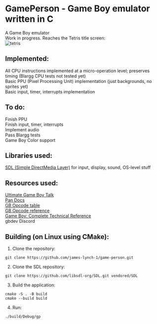# GamePerson - Game Boy emulator written in C
A Game Boy emulator  
Work in progress. Reaches the Tetris title screen:  
![tetris](https://github.com/user-attachments/assets/7062924b-db58-49ba-9d12-22de96daf4c3)  
## Implemented:
All CPU instructions implemented at a micro-operation level; preserves timing (Blargg CPU tests not tested yet)  
Basic PPU (Pixel Processing Unit) implementation (just backgrounds, no sprites yet)  
Basic input, timer, interrupts implementation  
## To do:
Finish PPU  
Finish input, timer, interrupts  
Implement audio  
Pass Blargg tests  
Game Boy Color support  
## Libraries used:
[SDL (Simple DirectMedia Layer)](https://github.com/libsdl-org/SDL) for input, display, sound, OS-level stuff  
## Resources used:
[Ultimate Game Boy Talk](https://youtu.be/HyzD8pNlpwI)  
[Pan Docs](https://gbdev.io/pandocs)  
[GB Opcode table](https://gbdev.io/gb-opcodes/optables)  
[GB Opcode reference](https://rgbds.gbdev.io/docs/v0.9.3/gbz80.7)  
[Game Boy: Complete Technical Reference](https://gekkio.fi/files/gb-docs/gbctr.pdf)  
gbdev Discord  
## Building (on Linux using CMake):
1. Clone the repository:  
```
git clone https://github.com/james-lynch-1/game-person.git
```
2. Clone the SDL repository:  
```
git clone https://github.com/libsdl-org/SDL.git vendored/SDL
```
3. Build the application:
```
cmake -S . -B build  
cmake --build build
```
4. Run:
```
./build/Debug/gp
```
